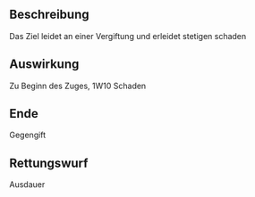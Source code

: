 ## Beschreibung
Das Ziel leidet an einer Vergiftung und erleidet stetigen schaden
## Auswirkung
Zu Beginn des Zuges, 1W10 Schaden
## Ende
Gegengift
## Rettungswurf
Ausdauer